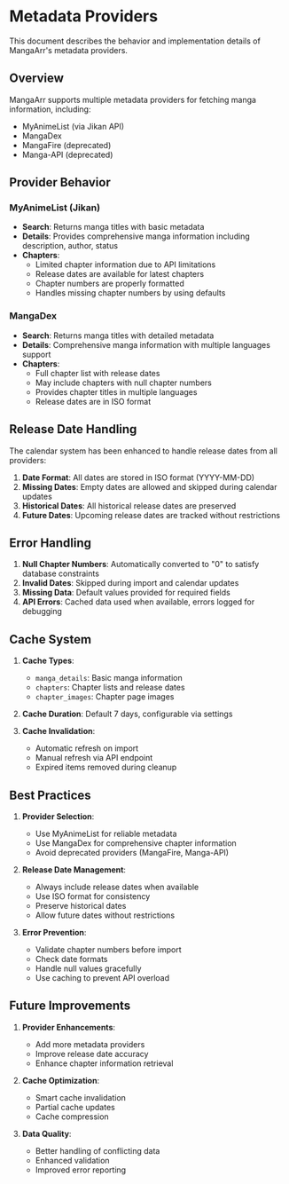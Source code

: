 # Metadata Providers

This document describes the behavior and implementation details of MangaArr's metadata providers.

## Overview

MangaArr supports multiple metadata providers for fetching manga information, including:
- MyAnimeList (via Jikan API)
- MangaDex
- MangaFire (deprecated)
- Manga-API (deprecated)

## Provider Behavior

### MyAnimeList (Jikan)

- **Search**: Returns manga titles with basic metadata
- **Details**: Provides comprehensive manga information including description, author, status
- **Chapters**: 
  - Limited chapter information due to API limitations
  - Release dates are available for latest chapters
  - Chapter numbers are properly formatted
  - Handles missing chapter numbers by using defaults

### MangaDex

- **Search**: Returns manga titles with detailed metadata
- **Details**: Comprehensive manga information with multiple languages support
- **Chapters**:
  - Full chapter list with release dates
  - May include chapters with null chapter numbers
  - Provides chapter titles in multiple languages
  - Release dates are in ISO format

## Release Date Handling

The calendar system has been enhanced to handle release dates from all providers:

1. **Date Format**: All dates are stored in ISO format (YYYY-MM-DD)
2. **Missing Dates**: Empty dates are allowed and skipped during calendar updates
3. **Historical Dates**: All historical release dates are preserved
4. **Future Dates**: Upcoming release dates are tracked without restrictions

## Error Handling

1. **Null Chapter Numbers**: Automatically converted to "0" to satisfy database constraints
2. **Invalid Dates**: Skipped during import and calendar updates
3. **Missing Data**: Default values provided for required fields
4. **API Errors**: Cached data used when available, errors logged for debugging

## Cache System

1. **Cache Types**:
   - `manga_details`: Basic manga information
   - `chapters`: Chapter lists and release dates
   - `chapter_images`: Chapter page images

2. **Cache Duration**: Default 7 days, configurable via settings

3. **Cache Invalidation**:
   - Automatic refresh on import
   - Manual refresh via API endpoint
   - Expired items removed during cleanup

## Best Practices

1. **Provider Selection**:
   - Use MyAnimeList for reliable metadata
   - Use MangaDex for comprehensive chapter information
   - Avoid deprecated providers (MangaFire, Manga-API)

2. **Release Date Management**:
   - Always include release dates when available
   - Use ISO format for consistency
   - Preserve historical dates
   - Allow future dates without restrictions

3. **Error Prevention**:
   - Validate chapter numbers before import
   - Check date formats
   - Handle null values gracefully
   - Use caching to prevent API overload

## Future Improvements

1. **Provider Enhancements**:
   - Add more metadata providers
   - Improve release date accuracy
   - Enhance chapter information retrieval

2. **Cache Optimization**:
   - Smart cache invalidation
   - Partial cache updates
   - Cache compression

3. **Data Quality**:
   - Better handling of conflicting data
   - Enhanced validation
   - Improved error reporting
